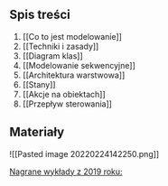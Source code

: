 ## Spis treści
1. [[Co to jest modelowanie]]
2. [[Techniki i zasady]]
3. [[Diagram klas]]
4. [[Modelowanie sekwencyjne]]
5. [[Architektura warstwowa]]
6. [[Stany]]
7. [[Akcje na obiektach]]
8. [[Przepływ sterowania]]

## Materiały
![[Pasted image 20220224142250.png]]

[Nagrane wykłady z 2019 roku:](https://l.messenger.com/l.php?u=https%3A%2F%2Fwww.youtube.com%2Fwatch%3Fv%3DQ64hI8E3kic%26list%3DPLsrWPGz39b95uZbmLfGzZJdm-x_Yygh2o%26index%3D1&h=AT3C2HgAjk7nR_55DStzTg15VgzGQGj3s8DaYhQOoqmbe1lcrKeYPsjzgbs7nK-K_8rU3usWHmffVEqtmYrKVKF6vf0Ty-6fXSVdLFFaV723016mv80z5JlAxktet52noUa2v34PJgJiEg)